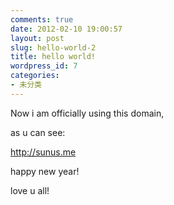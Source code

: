 ```yaml
---
comments: true
date: 2012-02-10 19:00:57
layout: post
slug: hello-world-2
title: hello world!
wordpress_id: 7
categories:
- 未分类
---
```


Now i am officially using this domain,

as u can see:

http://sunus.me

happy new year!

love u all!


